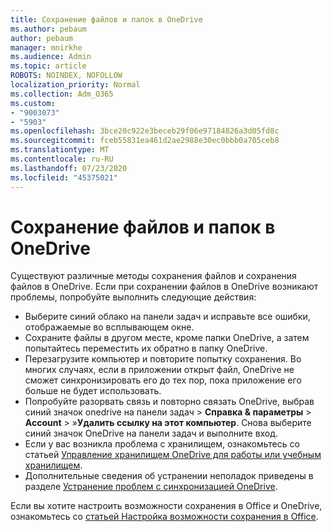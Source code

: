 ```yaml
---
title: Сохранение файлов и папок в OneDrive
ms.author: pebaum
author: pebaum
manager: mnirkhe
ms.audience: Admin
ms.topic: article
ROBOTS: NOINDEX, NOFOLLOW
localization_priority: Normal
ms.collection: Adm_O365
ms.custom:
- "9003073"
- "5903"
ms.openlocfilehash: 3bce20c922e3beceb29f06e97184826a3d05fd8c
ms.sourcegitcommit: fceb55831ea461d2ae2988e30ec0bbb0a705ceb8
ms.translationtype: MT
ms.contentlocale: ru-RU
ms.lasthandoff: 07/23/2020
ms.locfileid: "45375021"
---
```

# <a name="saving-files-and-folders-to-onedrive"></a>Сохранение файлов и папок в OneDrive

Существуют различные методы сохранения файлов и сохранения файлов в OneDrive. Если при сохранении файлов в OneDrive возникают проблемы, попробуйте выполнить следующие действия:

- Выберите синий облако на панели задач и исправьте все ошибки, отображаемые во всплывающем окне.
- Сохраните файлы в другом месте, кроме папки OneDrive, а затем попытайтесь переместить их обратно в папку OneDrive.
- Перезагрузите компьютер и повторите попытку сохранения. Во многих случаях, если в приложении открыт файл, OneDrive не сможет синхронизировать его до тех пор, пока приложение его больше не будет использовать.    
- Попробуйте разорвать связь и повторно связать OneDrive, выбрав синий значок onedrive на панели задач > **Справка & параметры**  >  **Account**  >  »**Удалить ссылку на этот компьютер**. Снова выберите синий значок OneDrive на панели задач и выполните вход.
- Если у вас возникла проблема с хранилищем, ознакомьтесь со статьей [Управление хранилищем OneDrive для работы или учебным хранилищем](https://support.microsoft.com/office/manage-your-onedrive-for-work-or-school-storage-31519161-059c-4764-b6f8-f5cd29f7fe68).
- Дополнительные сведения об устранении неполадок приведены в разделе [Устранение проблем с синхронизацией OneDrive](https://docs.microsoft.com/alchemyinsights/fix-onedrive-sync-issues).  

Если вы хотите настроить возможности сохранения в Office и OneDrive, ознакомьтесь со [статьей Настройка возможности сохранения в Office](https://support.microsoft.com/office/customize-the-save-experience-in-office-786200a7-f5f2-4d26-a3ae-b78c60dd5d3b).
